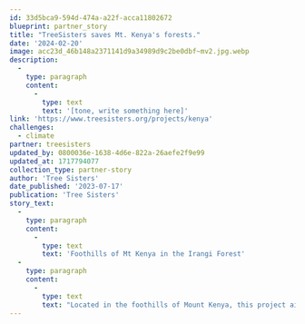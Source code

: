 ```yaml
---
id: 33d5bca9-594d-474a-a22f-acca11802672
blueprint: partner_story
title: "TreeSisters saves Mt. Kenya's forests."
date: '2024-02-20'
image: acc23d_46b148a2371141d9a34989d9c2be0dbf~mv2.jpg.webp
description:
  -
    type: paragraph
    content:
      -
        type: text
        text: '[tone, write something here]'
link: 'https://www.treesisters.org/projects/kenya'
challenges:
  - climate
partner: treesisters
updated_by: 0800036e-1638-4d6e-822a-26aefe2f9e99
updated_at: 1717794077
collection_type: partner-story
author: 'Tree Sisters'
date_published: '2023-07-17'
publication: 'Tree Sisters'
story_text:
  -
    type: paragraph
    content:
      -
        type: text
        text: 'Foothills of Mt Kenya in the Irangi Forest'
  -
    type: paragraph
    content:
      -
        type: text
        text: "Located in the foothills of Mount Kenya, this project aims to reforest and restore a vital water catchment that delivers an estimated 40% of the country's water and gathers communities around rehabilitating their forests and agricultural lands. While only 7% of Kenya is covered by trees, making it one of Africa's countries most affected by deforestation, its forests are crucial for wildlife, freshwater resources, and the materials they provide to local people. Kenya's rural communities heavily depend on forests for their livelihoods. Yet, with increased demand for wood for domestic and industrial uses, land development, settlements, and cultivation, Mount Kenya's forests are threatened with extinction."
---
```

